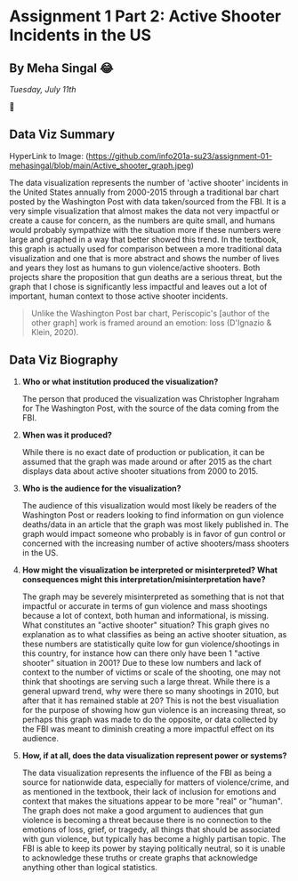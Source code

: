 # Assignment 1 Part 2: Active Shooter Incidents in the US

## By Meha Singal :joy:

*Tuesday, July 11th*

:hugs:

## Data Viz Summary

HyperLink to Image: (https://github.com/info201a-su23/assignment-01-mehasingal/blob/main/Active_shooter_graph.jpeg)

The data visualization represents the number of 'active shooter' incidents in the United States annually from 2000-2015 through a traditional bar chart posted by the Washington Post with data taken/sourced from the FBI. It is a very simple visualization that almost makes the data not very impactful or create a cause for concern, as the numbers are quite small, and humans would probably sympathize with the situation more if these numbers were large and graphed in a way that better showed this trend. In the textbook, this graph is actually used for comparison between a more traditional data visualization and one that is more abstract and shows the number of lives  and years they lost as humans to gun violence/active shooters. Both projects share the proposition that gun deaths are a serious threat, but the graph that I chose is significantly less impactful and leaves out a lot of important, human context to those active shooter incidents.

> Unlike the Washington Post bar chart, Periscopic's [author of the other graph] work is framed around an emotion: loss (D'Ignazio & Klein, 2020).


## Data Viz Biography

1. **Who or what institution produced the visualization?**

   The person that produced the visualization was Christopher Ingraham for The Washington Post, with the source of the data coming from the FBI. 

2. **When was it produced?**

   While there is no exact date of production or publication, it can be assumed that the graph was made around or after 2015 as the chart displays data about active shooter situations from 2000 to 2015.

3. **Who is the audience for the visualization?**

   The audience of this visualization would most likely be readers of the Washington Post or readers looking to find information on gun violence deaths/data in an article that the graph was most likely published in. The graph would impact someone who probably is in favor of gun control or concerned with the increasing number of active shooters/mass shooters in the US. 

4. **How might the visualization be interpreted or misinterpreted? What   consequences might this interpretation/misinterpretation have?**

   The graph may be severely misinterpreted as something that is not that impactful or accurate in terms of gun violence and mass shootings because a lot of context, both human and informational, is missing. What constitutes an "active shooter" situation? This graph gives no explanation as to what classifies as being an active shooter situation, as these numbers are statistically quite low for gun violence/shootings in this country, for instance how can there only have been 1 "active shooter" situation in 2001? Due to these low numbers and lack of context to the number of victims or scale of the shooting, one may not think that shootings are serving such a large threat. While there is a general upward trend, why were there so many shootings in 2010, but after that it has remained stable at 20? This is not the best visualiation for the purpose of showing how gun violence is an increasing threat, so perhaps this graph was made to do the opposite, or data collected by the FBI was meant to diminish creating a more impactful effect on its audience. 

5. **How, if at all, does the data visualization represent power or systems?**

   The data visualization represents the influence of the FBI as being a source for nationwide data, especially for matters of violence/crime, and as mentioned in the textbook, their lack of inclusion for emotions and context that makes the situations appear to be more "real" or "human". The graph does not make a good argument to audiences that gun violence is becoming a threat because there is no connection to the emotions of loss, grief, or tragedy, all things that should be associated with gun violence, but typically has become a highly partisan topic. The FBI is able to keep its power by staying politically neutral, so it is unable to acknowledge these truths or create graphs that acknowledge anything other than logical statistics. 













